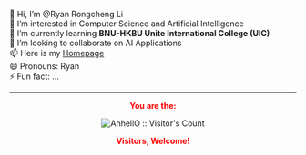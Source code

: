 👋 Hi, I’m @Ryan Rongcheng Li  
👀 I’m interested in Computer Science and Artificial Intelligence  
🌱 I’m currently learning **BNU-HKBU Unite International College (UIC)**  
💞️ I’m looking to collaborate on AI Applications  
📫 Here is my [Homepage](http://ryanhomepage.voin.ink/)  
😄 Pronouns: Ryan  
⚡ Fun fact: ...

<!---
<p align="center"><img src="https://profile-counter.glitch.me/{Ryan}/count.svg" alt="AnhellO :: Visitor's Count" /></p>
--->

---

<p align="center">
  <strong style="color: red;">You are the: </strong>
</p>

<p align="center">
  <img src="https://profile-counter.glitch.me/{Ryan}/count.svg" alt="AnhellO :: Visitor's Count" />
</p>

<p align="center">
  <strong style="color: red;">Visitors, Welcome!</strong>
</p>
